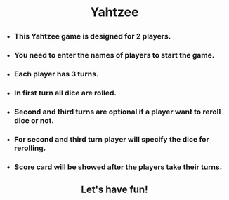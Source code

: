 # <p align="center">Yahtzee</p>
* ### This Yahtzee game is designed for 2 players.
* ### You need to enter the names of players to start the game.
* ### Each player has 3 turns.
* ### In first turn all dice are rolled.
* ### Second and third turns are optional if a player want to reroll dice or not.
* ### For second and third turn player will specify the dice for rerolling.
* ### Score card will be showed after the players take  their turns.
## <p align="center">Let's have fun! </p>
